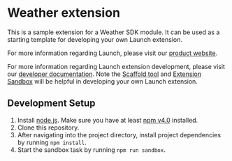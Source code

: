 # Weather extension

This is a sample extension for a Weather SDK module. It can be used as a starting template for developing your own Launch extension.

For more information regarding Launch, please visit our [product website](http://www.adobe.com/enterprise/cloud-platform/launch.html).

For more information regarding Launch extension development, please visit our [developer documentation](http://developer.adobelaunch.com/guides/extensions/). Note the [Scaffold tool](https://www.npmjs.com/package/@adobe/reactor-scaffold) and [Extension Sandbox](https://www.npmjs.com/package/@adobe/reactor-sandbox) will be helpful in developing your own Launch extension.

## Development Setup
1. Install [node.js](https://nodejs.org/). Make sure you have at least [npm v4.0](https://docs.npmjs.com/getting-started/installing-node#updating-npm) installed.
2. Clone this repository.
3. After navigating into the project directory, install project dependencies by running `npm install`.
4. Start the sandbox task by running `npm run sandbox`.

